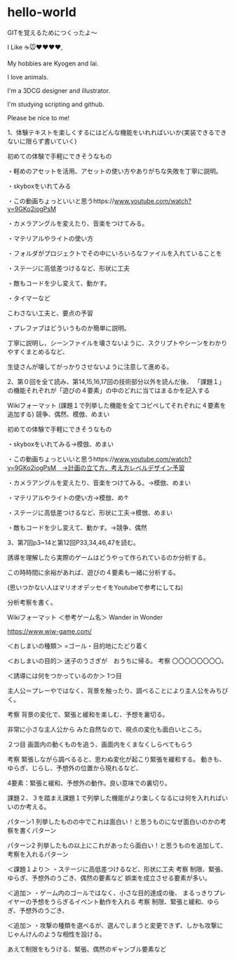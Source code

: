 # hello-world
GITを覚えるためにつくったよ～

I Like :coffee::mouse::heart::heart::heart::heart:,

My hobbies are Kyogen and Iai.

I love animals.

I'm a 3DCG designer and illustrator.

I'm studying scripting and github.

Please be nice to me!

1、体験テキストを楽しくするにはどんな機能をいれればいいか(実装できるできないに限らず書いていく)

初めての体験で手軽にできそうなもの

・軽めのアセットを活用、アセットの使い方やありがちな失敗を丁寧に説明。

・skyboxをいれてみる

・この動画ちょっといいと思うhttps://www.youtube.com/watch?v=9GKo2iogPsM

・カメラアングルを変えたり、音楽をつけてみる。

・マテリアルやライトの使い方

・フォルダがプロジェクトでその中にいろいろなファイルを入れていることを

・ステージに高低差つけるなど、形状に工夫

・敵もコードを少し変えて、動かす。

・タイマーなど


こわさない工夫と、要点の予習


・プレファブはどういうものか簡単に説明。

丁寧に説明し、シーンファイルを壊さないように、スクリプトやシーンをわかりやすくまとめるなど、

生徒さんが壊してがっかりさせないように注意して進める。



2、第０回を全て読み、第14,15,16,17回の技術部分以外を読んだ後、
「課題１」の機能それぞれが「遊びの４要素」の中のどれに当てはまるかを記入する

Wikiフォーマット
(課題１で列挙した機能を全てコピペしてそれぞれに４要素を追加する)
競争、偶然、模倣、めまい

初めての体験で手軽にできそうなもの

・skyboxをいれてみる→模倣、めまい

・この動画ちょっといいと思うhttps://www.youtube.com/watch?v=9GKo2iogPsM　→計画の立て方、考え方レベルデザイン予習

・カメラアングルを変えたり、音楽をつけてみる。→模倣、めまい

・マテリアルやライトの使い方→模倣、め↑

・ステージに高低差つけるなど、形状に工夫→模倣、めまい

・敵もコードを少し変えて、動かす。→競争、偶然





3、第7回p3~14と第12回P33,34,46,47を読む。

誘導を理解したら実際のゲームはどうやって作られているのか分析する。

この時時間に余裕があれば、遊びの４要素も一緒に分析する。

(思いつかない人はマリオオデッセイをYoutubeで参考にしてね)

分析考察を書く。

Wikiフォーマット
＜参考ゲーム名＞
Wander in Wonder

https://www.wiw-game.com/

＜おしまいの種類＞
=ゴール・目的地にたどり着く

＜おしまいの目的＞
迷子のうさぎが　おうちに帰る。
考察
〇〇〇〇〇〇〇〇。

＜誘導には何をつかっているのか＞
1つ目

主人公＝プレーやではなく、背景を触ったり、調べることにより主人公をみちびく。

考察
背景の変化で、緊張と緩和を楽しむ、予想を裏切る。

非常に小さな主人公から
みた自然なので、視点の変化も面白いところ。

２つ目
画面内の動くものを追う、画面内をくまなくしらべてもらう

考察
緊張しながら調べるると、思わぬ変化が起こり緊張を緩和する。
動きも、ゆらぎ、じらし、予想外の位置から現れるなど、

4要素：緊張と緩和、予想外の動作。良い意味での裏切り。


課題２、３を踏まえ課題１で列挙した機能がより楽しくなるには何を入れればいいのか考える。


パターン1 列挙したものの中でこれは面白い！と思うものになぜ面白いのかの考察を書くパターン

パターン2 列挙したもの以上にこれがあったら面白い！と思うものを追加して、考察を入れるパターン

＜課題１より＞
・ステージに高低差つけるなど、形状に工夫
考察
制限、緊張、ゆらぎ、予想外のうごき、偶然の要素など
娯楽を成立させる要素が多い。

＜追加＞
・ゲーム内のゴールではなく、小さな目的達成の後、
まるっきりプレイヤーの予想をうらぎるイベント動作を入れる
考察
制限、緊張と緩和、ゆらぎ、予想外のうごき、

＜追加＞
・攻撃の種類を選べるが、選んでしまうと変更できず、しかも攻撃に
じゃんけんのような相性を設ける。

あえて制限をもうける、緊張、偶然のギャンブル要素など


